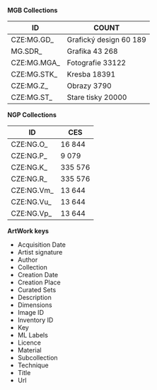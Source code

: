 **MGB Collections**

ID | COUNT
--- | ---
CZE:MG.GD_ | Grafický design 60 189
MG.SDR_ | Grafika 43 268
CZE:MG.MGA_ | Fotografie 33122
CZE:MG.STK_ | Kresba 18391
CZE:MG.Z_ | Obrazy 3790
CZE:MG.ST_ | Stare tisky 20000


**NGP Collections**

ID | CES
--- | ---
CZE:NG.O_ | 16 844
CZE:NG.P_ | 9 079
CZE:NG.K_ | 335 576
CZE:NG.R_ | 335 576
CZE:NG.Vm_ | 13 644
CZE:NG.Vu_ | 13 644
CZE:NG.Vp_ | 13 644


**ArtWork keys**
- Acquisition Date 
- Artist signature
- Author
- Collection
- Creation Date
- Creation Place 
- Curated Sets 
- Description
- Dimensions
- Image ID 
- Inventory ID 
- Key 
- ML Labels 
- Licence
- Material 
- Subcollection 
- Technique
- Title 
- Url

